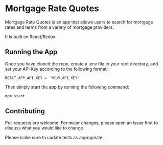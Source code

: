 # Mortgage Rate Quotes

Mortgage Rate Quotes is an app that allows users to search for mortgage rates and terms from a variety of mortgage providers.

It is built on React/Redux. 

## Running the App

Once you have cloned the repo, create a .env file in your root directory, and set your API Key according to the following format:

```
REACT_APP_API_KEY = 'YOUR_API_KEY'
```

Then simply start the app by running the following command:

```bash
npm start
```

## Contributing
Pull requests are welcome. For major changes, please open an issue first to discuss what you would like to change.

Please make sure to update tests as appropriate.